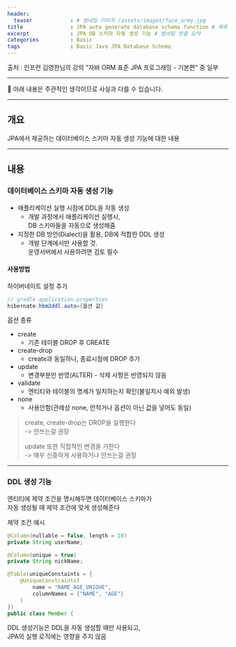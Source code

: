 ```yaml
---
header:
  teaser            : # 썸네일 이미지 /assets/images/face_army.jpg
title               : JPA auto generate database schema function # 제목
excerpt             : JPA DB 스키마 자동 생성 기능 # 썸네일 한줄 요약
categories          : Basic
tags                : Basic Java JPA Database Schema
---
```


출처 : 인프런 김영한님의 강의 "자바 ORM 표준 JPA 프로그래밍 - 기본편" 중 일부

---

🚫 아래 내용은 주관적인 생각이므로 사실과 다를 수 있습니다.

---

## 개요

JPA에서 제공하는 데이터베이스 스키마 자동 생성 기능에 대한 내용

---

## 내용

### 데이터베이스 스키마 자동 생성 기능

- 애플리케이션 실행 시점에 DDL을 자동 생성  
  - 개발 과정에서 애플리케이션 실행시,  
       DB 스키마들을 자동으로 생성해줌  
- 지정한 DB 방언(Dialect)을 활용, DB에 적합한 DDL 생성  
  - 개발 단계에서만 사용할 것.  
    운영서버에서 사용하려면 검토 필수  

#### **사용방법**

하이버네이트 설정 추가  

```java
// gradle application.properties
hibernate.hbm2ddl.auto={옵션 값}
```

옵션 종류

- create
  - 기존 테이블 DROP 후 CREATE
- create-drop
  - create과 동일하나, 종료시점에 DROP 추가
- update
  - 변경부분만 반영(ALTER) - 삭제 사항은 반영되지 않음
- validate
  - 엔티티와 테이블의 명세가 일치하는지 확인(불일치시 예외 발생)
- none
  - 사용안함(관례상 none, 안적거나 옵션이 아닌 값을 넣어도 동일)

> create, create-drop는 DROP을 실행한다  
> -> 안쓰는걸 권장  
>
> update 또한 직접적인 변경을 가한다  
> -> 매우 신중하게 사용하거나 안쓰는걸 권장

---

### DDL 생성 기능

엔티티에 제약 조건을 명시해두면 데이터베이스 스키마가  
자동 생성될 때 제약 조건에 맞게 생성해준다

제약 조건 예시

```java
@Column(nullable = false, length = 10)
private String userName;

@Column(unique = true)
private String nickName;
```

```java
@Table(uniqueConstaints = {
    @UniqueConstraints(
        name = "NAME_AGE_UNIQUE",
        columnNames = {"NAME", "AGE"}
    )
})
public class Member {
```

DDL 생성기능은 DDL을 자동 생성할 때만 사용되고,  
JPA의 실행 로직에는 영향을 주지 않음  

